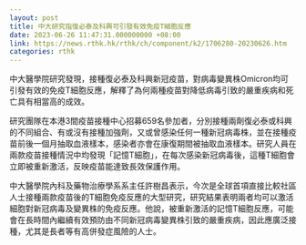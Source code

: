 ```yaml
---
layout: post
title: 中大研究指復必泰及科興可引發有效免疫T細胞反應
date: 2023-06-26 11:47:31.000000000 +08:00
link: https://news.rthk.hk/rthk/ch/component/k2/1706280-20230626.htm
categories: rthk
---
```


中大醫學院研究發現，接種復必泰及科興新冠疫苗，對病毒變異株Omicron均可引發有效的免疫T細胞反應，解釋了為何兩種疫苗對降低病毒引致的嚴重疾病和死亡具有相當高的成效。

研究團隊在本港3間疫苗接種中心招募659名參加者，分別接種兩劑復必泰或科興的不同組合、有或沒有接種加強劑，又或曾感染任何一種新冠病毒株，並在接種疫苗前後一個月抽取血液樣本，感染者亦會在康復期間被抽取血液樣本。研究人員在兩款疫苗接種情況中均發現「記憶T細胞」，在每次感染新冠病毒後，這種T細胞會立即被重新激活，反映疫苗能達致長效保護作用。

中大醫學院內科及藥物治療學系系主任許樹昌表示，今次是全球首項直接比較社區人士接種兩款疫苗後的T細胞免疫反應的大型研究，研究結果表明兩者均可以激活細胞對新冠病毒及變異株的免疫反應。他說，被重新激活的記憶T細胞反應，可能會在長時間內繼續有效預防由不同新冠病毒變異株引致的嚴重疾病，因此應廣泛接種，尤其是長者等有高併發症風險的人士。

